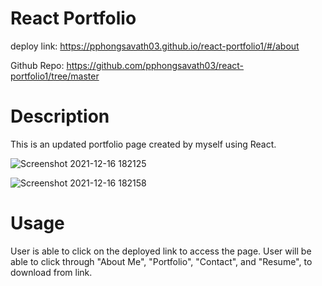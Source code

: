 # React Portfolio

deploy link: https://pphongsavath03.github.io/react-portfolio1/#/about

Github Repo: https://github.com/pphongsavath03/react-portfolio1/tree/master

# Description

This is an updated portfolio page created by myself using React.  


![Screenshot 2021-12-16 182125](https://user-images.githubusercontent.com/87045456/146480488-1cebdd17-c57a-4ce5-9f3d-67e66f8bd2e7.jpg)


![Screenshot 2021-12-16 182158](https://user-images.githubusercontent.com/87045456/146480504-72e96e4a-df6c-4752-a3c6-afd6a3064605.jpg)

# Usage

User is able to click on the deployed link to access the page.  User will be able to click through "About Me", "Portfolio", "Contact", and "Resume", to download from link. 


